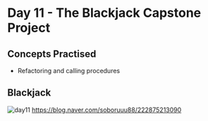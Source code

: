 # Day 11 - The Blackjack Capstone Project
## Concepts Practised
- Refactoring and calling procedures
## Blackjack
![day11](https://user-images.githubusercontent.com/98851253/154564800-4f904627-e2dc-427f-9789-59d08d8a2ab4.gif)
https://blog.naver.com/soboruuu88/222875213090

